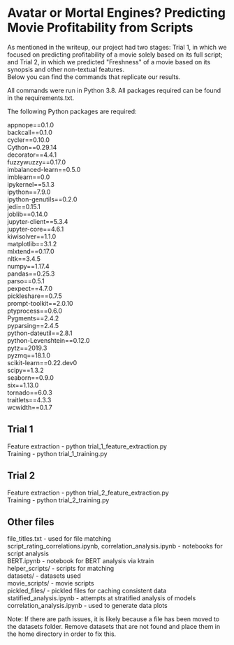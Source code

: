 # Avatar or Mortal Engines? Predicting Movie Profitability from Scripts
As mentioned in the writeup, our project had two stages: Trial 1, in which we focused on predicting profitability of a movie solely based on its full script; and Trial 2, in which we predicted "Freshness" of a movie based on its synopsis and other non-textual features.   
Below you can find the commands that replicate our results.

All commands were run in Python 3.8. All packages required can be found in the requirements.txt.

The following Python packages are required:

appnope==0.1.0  
backcall==0.1.0  
cycler==0.10.0  
Cython==0.29.14  
decorator==4.4.1  
fuzzywuzzy==0.17.0  
imbalanced-learn==0.5.0  
imblearn==0.0  
ipykernel==5.1.3  
ipython==7.9.0   
ipython-genutils==0.2.0   
jedi==0.15.1  
joblib==0.14.0  
jupyter-client==5.3.4  
jupyter-core==4.6.1  
kiwisolver==1.1.0  
matplotlib==3.1.2  
mlxtend==0.17.0  
nltk==3.4.5  
numpy==1.17.4  
pandas==0.25.3  
parso==0.5.1  
pexpect==4.7.0  
pickleshare==0.7.5  
prompt-toolkit==2.0.10  
ptyprocess==0.6.0   
Pygments==2.4.2  
pyparsing==2.4.5  
python-dateutil==2.8.1  
python-Levenshtein==0.12.0  
pytz==2019.3  
pyzmq==18.1.0   
scikit-learn==0.22.dev0  
scipy==1.3.2  
seaborn==0.9.0  
six==1.13.0  
tornado==6.0.3  
traitlets==4.3.3  
wcwidth==0.1.7  

## Trial 1
Feature extraction - python trial_1_feature_extraction.py  
Training - python trial_1_training.py  
 
## Trial 2
Feature extraction - python trial_2_feature_extraction.py  
Training - python trial_2_training.py  

## Other files
file_titles.txt - used for file matching   
script_rating_correlations.ipynb, correlation_analysis.ipynb - notebooks for script analysis   
BERT.ipynb - notebook for BERT analysis via ktrain  
helper_scripts/ - scripts for matching   
datasets/ - datasets used  
movie_scripts/ - movie scripts    
pickled_files/ - pickled files for caching consistent data
statified_analysis.ipynb - attempts at stratified analysis of models
correlation_analysis.ipynb - used to generate data plots

Note: If there are path issues, it is likely because a file has been moved to the datasets folder. Remove datasets that are not found and place them in the home directory in order to fix this.
